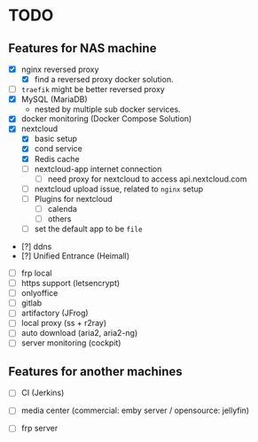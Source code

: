 TODO
=============================

Features for NAS machine
-----------------------------
- [x] nginx reversed proxy
  + [x] find a reversed proxy docker solution.
- [ ] `traefik` might be better reversed proxy
- [x] MySQL (MariaDB)
  + nested by multiple sub docker services.
- [x] docker monitoring (Docker Compose Solution)
- [x] nextcloud
  + [x] basic setup
  + [x] cond service
  + [x] Redis cache
  + [ ] nextcloud-app internet connection
    * [ ] need proxy for nextcloud to access api.nextcloud.com
  + [ ] nextcloud upload issue, related to `nginx` setup
  + [ ] Plugins for nextcloud
    * [ ] calenda
    * [ ] others
  + [ ] set the default app to be `file`
- [?] ddns
- [?] Unified Entrance (Heimall)
- [ ] frp local
- [ ] https support (letsencrypt)
- [ ] onlyoffice
- [ ] gitlab
- [ ] artifactory (JFrog)
- [ ] local proxy (ss + r2ray)
- [ ] auto download (aria2, aria2-ng)
- [ ] server monitoring (cockpit)

Features for another machines
-----------------------------
- [ ] CI (Jerkins)
- [ ] media center (commercial: emby server / opensource: jellyfin)
- [ ] frp server

